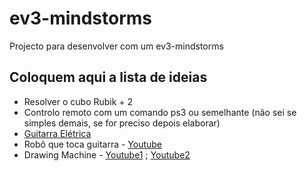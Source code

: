 # ev3-mindstorms

Projecto para desenvolver com um ev3-mindstorms

## Coloquem aqui a lista de ideias

* Resolver o cubo Rubik + 2
* Controlo remoto com um comando ps3 ou semelhante (não sei se simples demais, se for preciso depois elaborar)
* [Guitarra Elétrica](https://www.lego.com/en-us/mindstorms/build-a-robot/el3ctric-guitar)
* Robô que toca guitarra - [Youtube](https://www.youtube.com/watch?v=EN-7cMjmFv0&t=0s)
* Drawing Machine - [Youtube1](https://www.youtube.com/watch?v=9pjpQoZoW6E) ; [Youtube2](https://www.youtube.com/watch?v=1Ihjh_F7jn0)
